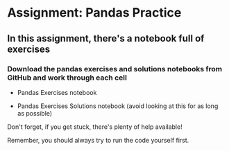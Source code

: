 # Assignment: Pandas Practice
## In this assignment, there's a notebook full of exercises
### Download the pandas exercises and solutions notebooks from GitHub and work through each cell
- Pandas Exercises notebook

- Pandas Exercises Solutions notebook (avoid looking at this for as long as possible)

Don't forget, if you get stuck, there's plenty of help available!

Remember, you should always try to run the code yourself first.
